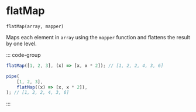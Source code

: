 # flatMap

`flatMap(array, mapper)`

Maps each element in `array` using the `mapper` function and flattens the result by one level.

::: code-group

```ts [data-first]
flatMap([1, 2, 3], (x) => [x, x * 2]); // [1, 2, 2, 4, 3, 6]
```

```ts [data-last]
pipe(
    [1, 2, 3],
    flatMap((x) => [x, x * 2]),
); // [1, 2, 2, 4, 3, 6]
```

:::
